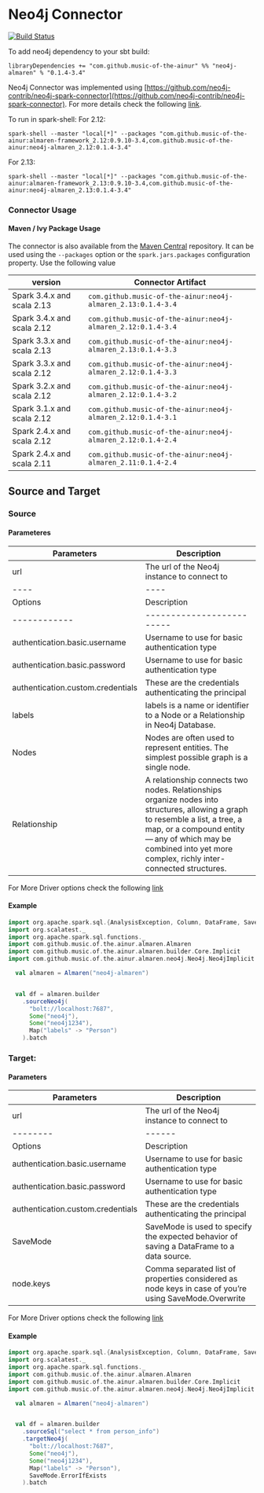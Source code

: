 # Neo4j Connector

[![Build Status](https://github.com/modakanalytics/neo4j.almaren/actions/workflows/neo4j.almaren-githubactions.yml/badge.svg)](https://github.com/modakanalytics/neo4j.almaren/actions/workflows/neo4j.almaren-githubactions.yml)

To add neo4j dependency to your sbt build:

```
libraryDependencies += "com.github.music-of-the-ainur" %% "neo4j-almaren" % "0.1.4-3.4"
```

Neo4j Connector was implemented using [https://github.com/neo4j-contrib/neo4j-spark-connector](https://github.com/neo4j-contrib/neo4j-spark-connector).
For more details check the following [link](https://github.com/neo4j-contrib/neo4j-spark-connector).

To run in spark-shell:
For 2.12:
```
spark-shell --master "local[*]" --packages "com.github.music-of-the-ainur:almaren-framework_2.12:0.9.10-3.4,com.github.music-of-the-ainur:neo4j-almaren_2.12:0.1.4-3.4"
```
For 2.13:
```
spark-shell --master "local[*]" --packages "com.github.music-of-the-ainur:almaren-framework_2.13:0.9.10-3.4,com.github.music-of-the-ainur:neo4j-almaren_2.13:0.1.4-3.4"
```

### Connector Usage

#### Maven / Ivy Package Usage
The connector is also available from the
[Maven Central](https://mvnrepository.com/artifact/com.github.music-of-the-ainur)
repository. It can be used using the `--packages` option or the
`spark.jars.packages` configuration property. Use the following value

| version                    | Connector Artifact                                           |
|----------------------------|--------------------------------------------------------------|
| Spark 3.4.x and scala 2.13 | `com.github.music-of-the-ainur:neo4j-almaren_2.13:0.1.4-3.4` |
| Spark 3.4.x and scala 2.12 | `com.github.music-of-the-ainur:neo4j-almaren_2.12:0.1.4-3.4` |
| Spark 3.3.x and scala 2.13 | `com.github.music-of-the-ainur:neo4j-almaren_2.13:0.1.4-3.3` |
| Spark 3.3.x and scala 2.12 | `com.github.music-of-the-ainur:neo4j-almaren_2.12:0.1.4-3.3` |
| Spark 3.2.x and scala 2.12 | `com.github.music-of-the-ainur:neo4j-almaren_2.12:0.1.4-3.2` |
| Spark 3.1.x and scala 2.12 | `com.github.music-of-the-ainur:neo4j-almaren_2.12:0.1.4-3.1` |
| Spark 2.4.x and scala 2.12 | `com.github.music-of-the-ainur:neo4j-almaren_2.12:0.1.4-2.4` |
| Spark 2.4.x and scala 2.11 | `com.github.music-of-the-ainur:neo4j-almaren_2.11:0.1.4-2.4` |


## Source and Target

### Source 
#### Parameteres


| Parameters | Description|
|-----------------|--------------------|
|  url  | The url of the Neo4j instance to connect to  |
|----|----|
| Options | Description             |
|------------|-------------------------|
| authentication.basic.username     | Username to use for basic authentication type    |
|  authentication.basic.password  |Username to use for basic authentication type|
|authentication.custom.credentials|These are the credentials authenticating the principal|
| labels |  labels is a name or identifier to a Node or a Relationship in Neo4j Database. |
|Nodes |  Nodes are often used to represent entities. The simplest possible graph is a single node.|
|Relationship|  A relationship connects two nodes. Relationships organize nodes into structures, allowing a graph to resemble a list, a tree, a map, or a compound entity — any of which may be combined into yet more complex, richly inter-connected structures.|

For More Driver options check the following [link](https://neo4j.com/developer/spark/configuration/)

#### Example


```scala
import org.apache.spark.sql.{AnalysisException, Column, DataFrame, SaveMode, SparkSession}
import org.scalatest._
import org.apache.spark.sql.functions._
import com.github.music.of.the.ainur.almaren.Almaren
import com.github.music.of.the.ainur.almaren.builder.Core.Implicit
import com.github.music.of.the.ainur.almaren.neo4j.Neo4j.Neo4jImplicit

  val almaren = Almaren("neo4j-almaren")


  val df = almaren.builder
    .sourceNeo4j(
      "bolt://localhost:7687",
      Some("neo4j"),
      Some("neo4j1234"),
      Map("labels" -> "Person")
    ).batch
```



### Target:
#### Parameters

| Parameters | Description|
|-----------------|--------------------|
|  url  | The url of the Neo4j instance to connect to  |
|--------|------|
| Options | Description      |
| authentication.basic.username      | Username to use for basic authentication type    |
|  authentication.basic.password |Username to use for basic authentication type|
|authentication.custom.credentials|These are the credentials authenticating the principal|
|SaveMode|SaveMode is used to specify the expected behavior of saving a DataFrame to a data source.|
|node.keys|Comma separated list of properties considered as node keys in case of you’re using SaveMode.Overwrite|


For More Driver options check the following [link](https://neo4j.com/developer/spark/configuration/)

#### Example

```scala
import org.apache.spark.sql.{AnalysisException, Column, DataFrame, SaveMode, SparkSession}
import org.scalatest._
import org.apache.spark.sql.functions._
import com.github.music.of.the.ainur.almaren.Almaren
import com.github.music.of.the.ainur.almaren.builder.Core.Implicit
import com.github.music.of.the.ainur.almaren.neo4j.Neo4j.Neo4jImplicit

  val almaren = Almaren("neo4j-almaren")


  val df = almaren.builder
    .sourceSql("select * from person_info")
    .targetNeo4j(
      "bolt://localhost:7687",
      Some("neo4j"),
      Some("neo4j1234"),
      Map("labels" -> "Person"),
      SaveMode.ErrorIfExists
    ).batch

